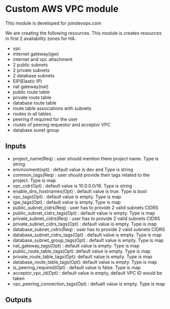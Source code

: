 # Custom AWS VPC module
 This module is developed for joindevops.com

 We are creating the following resources. This module is creates resources in first 2 availability zones for HA.

 * vpc
 * internet gateway(igw)
 * internet and vpc attachment
 * 2 public subnets
 * 2 private subnets
 * 2 database subnets
 * EIP(Elastic IP)
 * nat gateway(nat)
 * public route table
 * private route table
 * database route table
 * route table associations with subnets
 * routes in all tables
 * peering if required for the user
 * routes of peering requestor and acceptor VPC
 * database sunet group


 ## Inputs ##
 * project_name(Req) : user should mention there project name. Type is string
 * environment(opt) : default value is dev and Type is string
 * common_tags(Req) : user should provide their tags related to the project. Type is map
 * vpc_cidr(Opt) : default value is 10.0.0.0/16. Type is string
 * enable_dns_hostnames(Opt) : default value is true. Type is bool
 * vpc_tags(Opt) : default value is empty. Type is map
 * igw_tags(Opt) : default value is empty. Type is map
 * public_subnet_cidrs(Req) : user has to provide 2 valid subnets CIDRS
 * public_subnet_cidrs_tags(Opt) : default value is empty. Type is map
 * private_subnet_cidrs(Req) : user has to provide 2 valid subnets CIDRS
 * private_subnet_cidrs_tags(Opt) : default value is empty. Type is map
 * database_subnet_cidrs(Req) : user has to provide 2 valid subnets CIDRS
 * database_subnet_cidrs_tags(Opt) : default value is empty. Type is map
 * database_subnet_group_tags(Opt) : default value is empty. Type is map
 * nat_gateway_tags(Opt) : default value is empty. Type is map
 * public_route_table_tags(Opt): default value is empty. Type is map
 * private_route_table_tags(Opt): default value is empty. Type is map
 * database_route_table_tags(Opt): default value is empty. Type is map
 * is_peering_required(Opt) : default value is false. Type is map
 * acceptor_vpc_id(Opt) : default value is empty, default VPC ID would be taken
 * vpc_peering_connection_tags(Opt) : defualt value is empty. Type is map

 ## Outputs ##